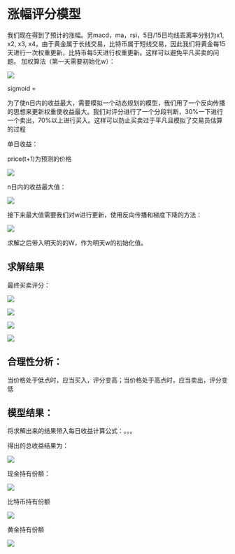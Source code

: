 # 涨幅评分模型

我们现在得到了预计的涨幅。另macd，ma，rsi，5日/15日均线乖离率分别为x1, x2, x3, x4。由于黄金属于长线交易，比特币属于短线交易，因此我们将黄金每15天进行一次权重更新，比特币每5天进行权重更新。这样可以避免平凡买卖的问题。
加权算法（第一天需要初始化w）：

![](../competition-sources/加权公式.png)

sigmoid = 

为了使n日内的收益最大，需要模拟一个动态规划的模型，我们用了一个反向传播的思想来更新权重使收益最大。我们对评分进行了一个分段判断，30%一下进行一个卖出，70%以上进行买入。这样可以防止买卖过于平凡且模拟了交易员估算的过程

单日收益：

price(t+1)为预测的价格

![](梯度下降plus01.png)

n日内的收益最大值：

![](梯度下降plus02.png)

接下来最大值需要我们对w进行更新，使用反向传播和梯度下降的方法：

![](梯度下降plus03.png)

求解之后带入明天的的W，作为明天w的初始化值。

## 求解结果

最终买卖评分：

![](../competition-code/黄金买入评分.png)

![](../competition-code/黄金价格走势.png)

![](../competition-code/比特币买入评分.png)

![](../competition-code/比特币价格走势.png)

## 合理性分析：

当价格处于低点时，应当买入，评分变高；当价格处于高点时，应当卖出，评分变低

## 模型结果：

将求解出来的结果带入每日收益计算公式：。。。

得出的总收益结果为：

![](../competition-code/总资产走势图.png)

现金持有份额：

![](../competition-code/现金持有份额额走势图.png)

比特币持有份额

![](../competition-code/比特币持有份额走势图.png)

黄金持有份额

![](../competition-code/黄金持有份额走势图.png)
